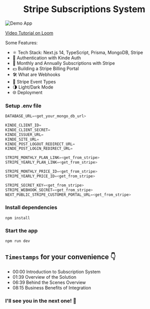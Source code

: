 <h1 align="center">Stripe Subscriptions System</h1>

![Demo App](/public/demo-for-readme.png)

[Video Tutorial on Loom](https://www.loom.com/share/f0ae978fbbf543049b1b40516a3da299?sid=fef7e39a-720c-4e86-9cc0-133003107b2b)

Some Features:

-   ⚛️ Tech Stack: Next.js 14, TypeScript, Prisma, MongoDB, Stripe
-   🔐 Authentication with Kinde Auth
-   💸 Monthly and Annually Subscriptions with Stripe
-   💵 Building a Stripe Billing Portal
-   🛠️ What are Webhooks
-   🔄 Stripe Event Types
-   🌗 Light/Dark Mode
-   🌐 Deployment

### Setup .env file

```js
DATABASE_URL=<get_your_mongo_db_url>

KINDE_CLIENT_ID=
KINDE_CLIENT_SECRET=
KINDE_ISSUER_URL=
KINDE_SITE_URL=
KINDE_POST_LOGOUT_REDIRECT_URL=
KINDE_POST_LOGIN_REDIRECT_URL=

STRIPE_MONTHLY_PLAN_LINK=<get_from_stripe>
STRIPE_YEARLY_PLAN_LINK=<get_from_stripe>

STRIPE_MONTHLY_PRICE_ID=<get_from_stripe>
STRIPE_YEARLY_PRICE_ID=<get_from_stripe>

STRIPE_SECRET_KEY=<get_from_stripe>
STRIPE_WEBHOOK_SECRET=<get_from_stripe>
NEXT_PUBLIC_STRIPE_CUSTOMER_PORTAL_URL=<get_from_stripe>
```

### Install dependencies

```shell
npm install
```

### Start the app

```shell
npm run dev
```

## `Timestamps` for your convenience 👇

-   00:00 Introduction to Subscription System
-   01:39 Overview of the Solution
-   06:39 Behind the Scenes Overview
-   08:15 Business Benefits of Integration

### I'll see you in the next one! 🚀
